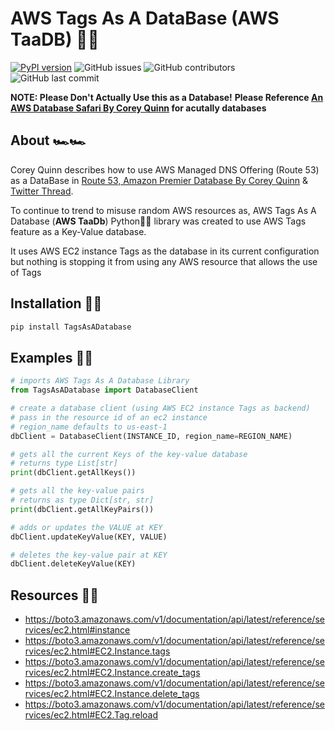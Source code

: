 # AWS Tags As A DataBase (AWS TaaDB) 🚀🚀

[![PyPI version](https://badge.fury.io/py/das2.svg)](https://badge.fury.io/py/TagsAsADatabase)
![GitHub issues](https://img.shields.io/github/issues/OrenLeung/AWSTagsAsADatabase)
![GitHub contributors](https://img.shields.io/github/contributors/OrenLeung/AWSTagsAsADatabase)
![GitHub last commit](https://img.shields.io/github/last-commit/OrenLeung/AWSTagsAsADatabase)


**NOTE: Please Don't Actually Use this as a Database!** 
**Please Reference [An AWS Database Safari By Corey Quinn](https://www.lastweekinaws.com/blog/an-aws-database-safari/) for acutally databases**

## About 🏎️🏎️
Corey Quinn describes how to use AWS Managed DNS Offering (Route 53) as a DataBase in [Route 53, Amazon Premier Database By Corey Quinn](https://www.lastweekinaws.com/blog/route-53-amazons-premier-database/) & [Twitter Thread](https://twitter.com/quinnypig/status/1120653859561459712?lang=en).

To continue to trend to misuse random AWS resources as, AWS Tags As A Database (**AWS TaaDb**) Python🐍🐍 library was created to use AWS Tags feature as a Key-Value database.

It uses AWS EC2 instance Tags as the database in its current configuration but nothing is stopping it from using any AWS resource that allows the use of Tags

## Installation 🚀🚀

```bash
pip install TagsAsADatabase
```

## Examples 🚀🚀
```python
# imports AWS Tags As A Database Library
from TagsAsADatabase import DatabaseClient

# create a database client (using AWS EC2 instance Tags as backend)
# pass in the resource id of an ec2 instance
# region_name defaults to us-east-1
dbClient = DatabaseClient(INSTANCE_ID, region_name=REGION_NAME)

# gets all the current Keys of the key-value database
# returns type List[str]
print(dbClient.getAllKeys())

# gets all the key-value pairs
# returns as type Dict[str, str]
print(dbClient.getAllKeyPairs())

# adds or updates the VALUE at KEY 
dbClient.updateKeyValue(KEY, VALUE)

# deletes the key-value pair at KEY
dbClient.deleteKeyValue(KEY)
```

## Resources 🚀🚀
- https://boto3.amazonaws.com/v1/documentation/api/latest/reference/services/ec2.html#instance
- https://boto3.amazonaws.com/v1/documentation/api/latest/reference/services/ec2.html#EC2.Instance.tags
- https://boto3.amazonaws.com/v1/documentation/api/latest/reference/services/ec2.html#EC2.Instance.create_tags
- https://boto3.amazonaws.com/v1/documentation/api/latest/reference/services/ec2.html#EC2.Instance.delete_tags
- https://boto3.amazonaws.com/v1/documentation/api/latest/reference/services/ec2.html#EC2.Tag.reload
